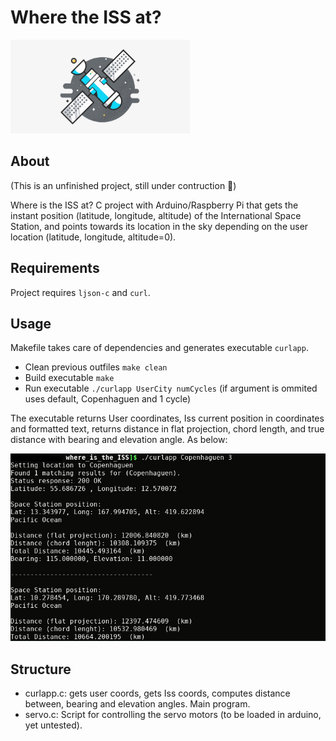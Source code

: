 # Where the ISS at?
<img src = "files/satellite_img.png" height="150"/>

## About
(This is an unfinished project, still under contruction :construction:)


Where is the ISS at? C project with Arduino/Raspberry Pi that gets the instant position (latitude, longitude, altitude) of the International Space Station, and points towards its location in the sky depending on the user location (latitude, longitude, altitude=0).

## Requirements
Project requires `ljson-c` and `curl`. 

## Usage
Makefile takes care of dependencies and generates executable `curlapp`.
- Clean previous outfiles `make clean`
- Build executable `make`
- Run executable `./curlapp UserCity numCycles` (if argument is ommited uses default, Copenhaguen and 1 cycle)   

The executable returns User coordinates, Iss current position in coordinates and formatted text, returns distance in flat projection, chord length, and true distance with bearing and elevation angle. As below:


<img src = "files/example.png" height="300"/>

## Structure
* curlapp.c: gets user coords, gets Iss coords, computes distance between, bearing and elevation angles. Main program.
* servo.c: Script for controlling the servo motors (to be loaded in arduino, yet untested).

